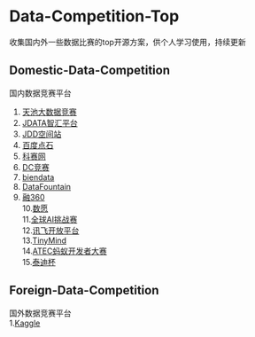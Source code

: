 # Data-Competition-Top
收集国内外一些数据比赛的top开源方案，供个人学习使用，持续更新
## Domestic-Data-Competition

国内数据竞赛平台  
1. [天池大数据竞赛](https://tianchi.aliyun.com/)  
2. [JDATA智汇平台](https://jdata.jd.com/)  
3. [JDD空间站](https://jdder.jd.com/)  
4. [百度点石](https://dianshi.baidu.com/)  
5. [科赛网](https://www.kesci.com/)  
6. [DC竞赛](http://www.dcjingsai.com/)  
7. [biendata](https://biendata.com/competition/)  
8. [DataFountain](https://www.datafountain.cn/)  
9. [融360](http://openresearch.rong360.com)  
10.[数愿](http://www.datadreams.org)  
11.[全球AI挑战赛](https://challenger.ai/)  
12.[讯飞开放平台](http://challenge.xfyun.cn/)  
13.[TinyMind](https://www.tinymind.cn/)  
14.[ATEC蚂蚁开发者大赛](https://dc.cloud.alipay.com)  
15.[泰迪杯](http://www.tipdm.org/)  

## Foreign-Data-Competition
国外数据竞赛平台  
1.[Kaggle](https://www.kaggle.com)

